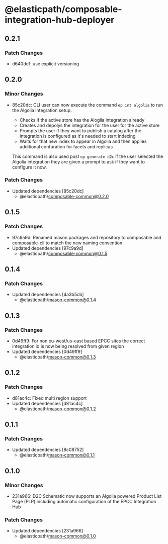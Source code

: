 # @elasticpath/composable-integration-hub-deployer

## 0.2.1

### Patch Changes

- d640de1: use explicit versioning

## 0.2.0

### Minor Changes

- 85c20dc: CLI user can now execute the command `ep int algolia` to run the Algolia integration setup.

  - Checks if the active store has the Aloglia integration already
  - Creates and depolys the integration for the user for the active store
  - Prompts the user if they want to publish a catalog after the integration is configured as it's needed to start indexing
  - Waits for that new index to appear in Algolia and then applies additional confuration for facets and replicas

  This command is also used post `ep generate d2c` if the user selected the Algolia integration they are given a prompt to ask if they want to configure it now.

### Patch Changes

- Updated dependencies [85c20dc]
  - @elasticpath/composable-common@0.2.0

## 0.1.5

### Patch Changes

- 97c9a9d: Renamed mason packages and repository to composable and composable-cli to match the new naming convention.
- Updated dependencies [97c9a9d]
  - @elasticpath/composable-common@0.1.5

## 0.1.4

### Patch Changes

- Updated dependencies [4a3b5cb]
  - @elasticpath/mason-common@0.1.4

## 0.1.3

### Patch Changes

- 0d49ff9: For non eu-west/us-east based EPCC sites the correct integration id is now being resolved from given region
- Updated dependencies [0d49ff9]
  - @elasticpath/mason-common@0.1.3

## 0.1.2

### Patch Changes

- d81ac4c: Fixed multi region support
- Updated dependencies [d81ac4c]
  - @elasticpath/mason-common@0.1.2

## 0.1.1

### Patch Changes

- Updated dependencies [8c08752]
  - @elasticpath/mason-common@0.1.1

## 0.1.0

### Minor Changes

- 231a966: D2C Schematic now supports an Algolia powered Product List Page (PLP) including automatic configuration of the EPCC Integration Hub

### Patch Changes

- Updated dependencies [231a966]
  - @elasticpath/mason-common@0.1.0
